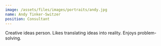 ```yaml
---
image: /assets/files/images/portraits/andy.jpg
name: Andy Tinker-Switzer
position: Consultant
---
```

Creative ideas person. Likes translating ideas into reality. Enjoys problem-solving.
